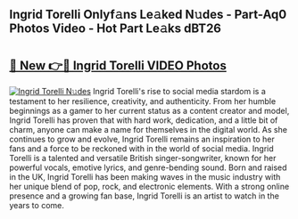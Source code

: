## Ingrid Torelli Onlyf𝚊ns Le𝚊ked N𝚞des - Part-Aq0 Photos Video - Hot Part Le𝚊ks dBT26

# <h2><a href="http://ab38192.deff.icu/?id=Ingrid+Torelli">🔗 New 👉🔴 Ingrid Torelli VIDEO Photos</a></h2>

[![Ingrid Torelli N𝚞des](https://i.imgur.com/rIISA9y.gif)](http://ab38192.deff.icu/?id=Ingrid+Torelli)
Ingrid Torelli's rise to social media stardom is a testament to her resilience, creativity, and authenticity. From her humble beginnings as a gamer to her current status as a content creator and model, Ingrid Torelli has proven that with hard work, dedication, and a little bit of charm, anyone can make a name for themselves in the digital world. As she continues to grow and evolve, Ingrid Torelli remains an inspiration to her fans and a force to be reckoned with in the world of social media. Ingrid Torelli is a talented and versatile British singer-songwriter, known for her powerful vocals, emotive lyrics, and genre-bending sound. Born and raised in the UK, Ingrid Torelli has been making waves in the music industry with her unique blend of pop, rock, and electronic elements. With a strong online presence and a growing fan base, Ingrid Torelli is an artist to watch in the years to come.
